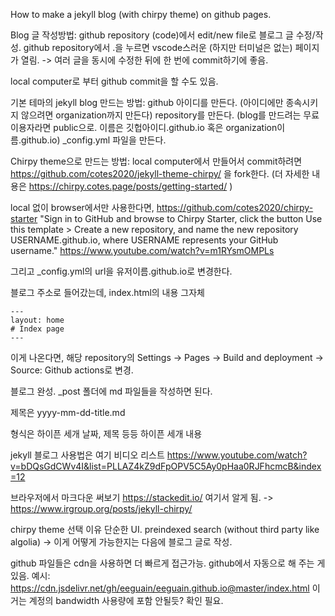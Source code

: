 ---
---

How to make a jekyll blog (with chirpy theme) on github pages.

Blog 글 작성방법:
github repository (code)에서 edit/new file로 블로그 글 수정/작성.
github repository에서 .을 누르면 vscode스러운 (하지만 터미널은 없는) 페이지가 열림. -> 여러 글을 동시에 수정한 뒤에 한 번에 commit하기에 좋음.

local computer로 부터 github commit을 할 수도 있음.


기본 테마의 jekyll blog 만드는 방법:
github 아이디를 만든다. (아이디에만 종속시키지 않으려면 organization까지 만든다)
repository를 만든다. (blog를 만드려는 무료 이용자라면 public으로. 이름은 깃헙아이디.github.io 혹은 organization이름.github.io)
_config.yml 파일을 만든다.


Chirpy theme으로 만드는 방법: 
local computer에서 만들어서 commit하려면 https://github.com/cotes2020/jekyll-theme-chirpy/ 을 fork한다.
(더 자세한 내용은 https://chirpy.cotes.page/posts/getting-started/ )

local 없이 browser에서만 사용한다면, 
https://github.com/cotes2020/chirpy-starter
"Sign in to GitHub and browse to Chirpy Starter, click the button Use this template > Create a new repository, and name the new repository USERNAME.github.io, where USERNAME represents your GitHub username."
https://www.youtube.com/watch?v=m1RYsmOMPLs

그리고 _config.yml의 url을 유저이름.github.io로 변경한다.

블로그 주소로 들어갔는데, index.html의 내용 그자체 


    ---
    layout: home
    # Index page
    ---


이게 나온다면, 해당 repository의 Settings -> Pages -> Build and deployment -> Source: Github actions로 변경.

블로그 완성.
_post 폴더에 md 파일들을 작성하면 된다.

제목은 yyyy-mm-dd-title.md

형식은
하이픈 세개
날짜, 제목 등등
하이픈 세개
내용

jekyll 블로그 사용법은 여기 비디오 리스트
https://www.youtube.com/watch?v=bDQsGdCWv4I&list=PLLAZ4kZ9dFpOPV5C5Ay0pHaa0RJFhcmcB&index=12

브라우저에서 마크다운 써보기
https://stackedit.io/
여기서 알게 됨. -> https://www.irgroup.org/posts/jekyll-chirpy/

chirpy theme 선택 이유
단순한 UI.
preindexed search (without third party like algolia) -> 이게 어떻게 가능한지는 다음에 블로그 글로 작성.


github 파일들은 cdn을 사용하면 더 빠르게 접근가능. 
github에서 자동으로 해 주는 게 있음. 예시: https://cdn.jsdelivr.net/gh/eeguain/eeguain.github.io@master/index.html 
이거는 계정의 bandwidth 사용량에 포함 안될듯? 확인 필요.
